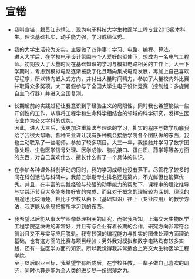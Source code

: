 #   宣锴

*   我叫宣锴，籍贯江苏靖江，现为电子科技大学生物医学工程专业2013级本科生。理论基础扎实，动手能力强，学习成绩优秀。

*   我的大学生活较为充实，主要做了四件事：学习、电路、编程、算法。  
    进入大学后，在学校电子设计氛围与个人爱好的驱使下，想成为一名电气工程师。初期投入了大量时间在基础知识的学习与模拟电路相关的工作上。大一下学期时，考虑到模拟电路逐渐被数字化且趋向集成电路发展，再加上自己喜欢写程序，所以转向嵌入式方向，并付出大量时间精力，参加了大量校内外比赛并取得众多奖项。大二暑假参与了全国大学生电子设计竞赛（控制组：多旋翼自主飞行器）并进入全国复测。

*   长期超前的实践过程让我意识到了经验主义的局限性，同时我也希望能做一些开创性的工作，从事将工程学和生命科学相结合的领域的科学研究，发挥生医专业作为交叉学科的优势。  
    因此，进入大三后，我更加注重算法与理论的学习，扎实的程序与数学功底我给了我很大帮助。各种专业课让我有多种机会接触学院各个团队做的东西，我也主动联系了一些老师，参加了较多项目。大三一年，我接触并学习了数字图像处理、生物医学信号处理、医学成像、脑机接口、蛋白质、药学等等各方面的东西，对自己喜欢什么、擅长什么有了一个具体的认识。

*   在参加各种课外科创活动的同时，我的学习成绩也没有落下。尽管花了较多时间在科创活动与科研中，我前五学期专业排名还是第六，不光鲜但也能算优秀。并且，在丰富的实践经验与较强的动手能力的帮助下，课程中的理论推导与实践环节我大多能多快好省的完成，而且对于概念的理解较为深刻、理论的用途也比较清楚。相比于学校从由下（基础知识）往上（专业应用）的教学方法，我更能从全局把握所学习到的东西。

*   我希望以后能从事医学图像处理相关的研究，而据我所知，上海交大生物医学工程学院这块做的非常好，并且有与企业有着长期的合作，研究方向非常符合前沿且又不与实际应用脱轨。我有较强的编程能力与扎实的图像处理方面理论基础，也有这方面的比赛与项目经验；另外我对模拟和数字电路均有较多实践，还有一些医学方面的知识。所以我觉得我非常适合上海交大生物医学工程学院。  
    至于以后职业目标，我希望学有所成后，在学校任教，一辈子做自己喜欢的研究，同时也算是能为全人类的进步尽一份绵薄之力。
